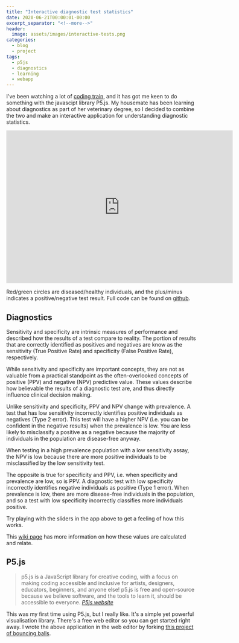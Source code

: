 ```yaml
---
title: "Interactive diagnostic test statistics"
date: 2020-06-21T00:00:01-00:00
excerpt_separator: "<!--more-->"
header:
  image: assets/images/interactive-tests.png
categories:
  - blog
  - project
tags:
  - p5js
  - diagnostics
  - learning
  - webapp
---
```

I've been watching a lot of [coding train](https://www.youtube.com/channel/UCvjgXvBlbQiydffZU7m1_aw), and it has got me keen to do something with the javascipt library P5.js. My housemate has been learning about diagnostics as part of her veterinary degree, so I decided to combine the two and make an interactive application for understanding diagnostic statistics.
<!--more-->

<iframe width="600" height="405" src="https://wytamma.github.io/interactive-diagnostic-test-statistics/index.html" frameborder="0" allowfullscreen></iframe>

Red/green circles are diseased/healthy individuals, and the plus/minus indicates a positive/negative test result. Full code can be found on [github](https://github.com/Wytamma/interactive-diagnostic-test-statistics).

## Diagnostics 
Sensitivity and specificity are intrinsic measures of performance and described how the results of a test compare to reality. The portion of results that are correctly identified as positives and negatives are know as the sensitivity (True Positive Rate) and specificity (False Positive Rate), respectively. 

While sensitivity and specificity are important concepts, they are not as valuable from a practical standpoint as the often-overlooked concepts of positive (PPV) and negative (NPV) predictive value. These values describe how believable the results of a diagnostic test are, and thus directly influence clinical decision making.

Unlike sensitivity and specificity, PPV and NPV change with prevalence. A test that has low sensitivity incorrectly identifies positive individuals as negatives (Type 2 error). This test will have a higher NPV (i.e. you can be confident in the negative results) when the prevalence is low. You are less likely to misclassify a positive as a negative because the majority of individuals in the population are disease-free anyway. 

When testing in a high prevalence population with a low sensitivity assay, the NPV is low because there are more positive individuals to be misclassified by the low sensitivity test. 

The opposite is true for specificity and PPV, i.e. when specificity and prevalence are low, so is PPV. A diagnostic test with low specificity incorrectly identifies negative individuals as positive (Type 1 error). When prevalence is low, there are more disease-free individuals in the population, and so a test with low specificity incorrectly classifies more individuals positive. 

Try playing with the sliders in the app above to get a feeling of how this works.

This [wiki page](https://en.wikipedia.org/wiki/Sensitivity_and_specificity#Confusion_matrix) has more information on how these values are calculated and relate.

## P5.js
> p5.js is a JavaScript library for creative coding, with a focus on making coding accessible and inclusive for artists, designers, educators, beginners, and anyone else! p5.js is free and open-source because we believe software, and the tools to learn it, should be accessible to everyone. <cite><a href="https://p5js.org/">P5js website</a></cite>

This was my first time using P5.js, but I really like. It's a simple yet powerful visualisation library. There's a free web editor so you can get started right away. I wrote the above application in the web editor by forking [this project of bouncing balls](https://editor.p5js.org/cdaein/sketches/HJdF8TL6-). 
